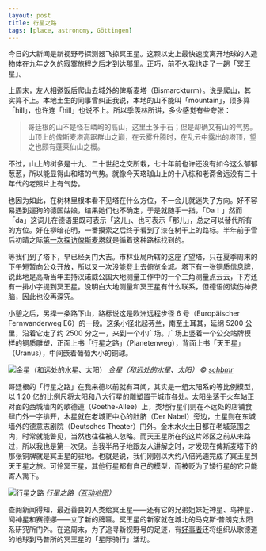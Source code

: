 ```yaml
---
layout: post
title: 行星之路
tags: [place, astronomy, Göttingen]
---
```


今日的大新闻是新视野号探测器飞掠冥王星。这颗以史上最快速度离开地球的人造物体在九年之久的寂寞旅程之后才到达那里。正巧，前不久我也走了一趟「冥王星」。

上周末，友人相邀饭后爬山去城外的俾斯麦塔（Bismarckturm）。说是爬山，其实算不上。本地土生的同事曾纠正我说，本地的山不能叫「mountain」，顶多算「hill」，也许连「hill」也说不上。所以季羡林所讲，多少感觉有些夸张：

> 哥廷根的山不是怪石嶙峋的高山，这里土多于石；但是却确又有山的气势。山顶上的俾斯麦塔高踞群山之巅，在云雾升腾时，在乱云中露出的塔顶，望之也颇有蓬莱仙山之概。

不过，山上的树多是十九、二十世纪之交所栽，七十年前也许还没有如今这么郁郁葱葱，所以能显得山和塔的气势。就像今天珞珈山上的十八栋和老斋舍远没有三十年代的老照片上有气势。

也因为如此，在树林里根本看不见塔在什么方位，不一会儿就迷失了方向。好不容易遇到遛狗的德国姑娘，结果她们也不确定，于是就随手一指，「Da！」然而「da」这词儿在德语里既可表示「这儿」、也可表示「那儿」，总之可以替代所有的方位。好在柳暗花明，一番摸索之后终于看到了漆在树干上的路标。半年前于雪后初晴之际[第一次探访俾斯麦塔](https://instagram.com/p/y4KvwKgWsm/)就是循着这种路标找到的。

等我们到了塔下，早已经关门大吉。市林业局所辖的这座了望塔，只在夏季周末的下午短暂向公众开放，所以又一次没能登上去俯览全城。塔下有一张铜质信息牌，说此地是高斯当年主持汉诺威公国大地测量工作中的一个三角测量点云云，下方还有一排小字提到冥王星。没明白大地测量和冥王星有什么联系，但德语阅读伤神费脑，因此也没再深究。

小憩之后，另择一条路下山，路标说这是欧洲远程步径 6 号（Europäischer Fernwanderweg E6）的一段。这条小径北起芬兰，南至土耳其，延绵 5200 公里，沿着它走了约 2500 分之一，来到一个小广场。广场上竖着一个公交站牌模样的铜质雕塑，正面上书「行星之路」（Planetenweg），背面上书「天王星」（Uranus），中间嵌着葡萄大小的铜球。

![金星（和远处的水星、太阳）](http://ww3.sinaimg.cn/large/abb3ee10gw1eu441k7w76j215o0v94kv.jpg)
_金星（和远处的水星、太阳） &copy; [schbmr](https://www.flickr.com/photos/schbmr/sets/72157630408000440)_

哥廷根的「行星之路」在我来德以前就有耳闻，其实是一组太阳系的等比例模型，以 1:20 亿的比例尺将太阳和八大行星的雕塑置于城市各处。太阳坐落于火车站正对面的西城墙内的歌德道（Goethe-Allee）上，类地行星们则在不远处的店铺食肆门外一字排开，木星就在老城正中心的肚脐（Der Nabel）旁边，土星则在东城墙外的德意志剧院（Deutsches Theater）门外。金木水火土日都在老城范围之内，时常就能瞥见，当然也往往被人忽略。而天王星所在的这片郊区之前从未路过，所以我也是第一次见。当我半吊子地跟友人讲解之时，才发现在俾斯麦塔下的那张铜牌就是冥王星的驻地。也就是说，我们刚刚以大约八倍光速完成了冥王星到天王星之旅。可怜冥王星，其他行星都有自己的模型，而被贬为了矮行星的它只能寄人篱下。

![行星之路](http://ww1.sinaimg.cn/large/abb3ee10gw1eyu7sjfa6lj21j00zkdo2.jpg)
_行星之路（[互动地图](https://www.google.com/maps/d/viewer?mid=zjBkW_riryyw.k8zQsSGG3ogE)）_

查阅新闻得知，最近善良的人类给冥王星——还有它的兄弟姐妹妊神星、鸟神星、阋神星和赛德娜——立了新的牌匾。冥王星的新家就在城北的马克斯·普朗克太阳系研究所门外。在这周末，为了追寻新视野号的足迹，有[好事者](http://www.planetarium-goettingen.de/)还将组织从歌德道的地球到马普所的冥王星的「星际骑行」活动。